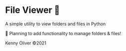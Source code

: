 # File Viewer :floppy_disk:
A simple utility to view folders and files in Python

:memo: Planning to add functionality to manage folders & files!

Kenny Oliver ©2021
